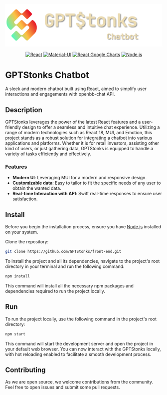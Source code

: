 <p align="center">
  <img src="./public/logo-chatbot.png" alt="Logo">
</p>

<p align="center">
  <a href="https://reactjs.org/"><img alt="React" src="https://img.shields.io/badge/React-61DAFB?logo=react&logoColor=white"></a>
  <a href="https://mui.com/"><img alt="Material-UI" src="https://img.shields.io/badge/Material--UI-0081CB?logo=material-ui&logoColor=white"></a>
  <a href="https://react-google-charts.com/"><img alt="React Google Charts" src="https://img.shields.io/badge/React_Google_Charts-4584b6?logo=google-chrome&logoColor=white"></a>
  <a href="https://nodejs.org/"><img alt="Node.js" src="https://img.shields.io/badge/Node.js-339933?logo=node.js&logoColor=white"></a>
</p>

# GPTStonks Chatbot

A sleek and modern chatbot built using React, aimed to simplify user interactions and engagements
with openbb-chat API.

## Description

GPTStonks leverages the power of the latest React features and a user-friendly design to offer a
seamless and intuitive chat experience. Utilizing a range of modern technologies such as React 18,
MUI, and Emotion, this project stands as a robust solution for integrating a chatbot into various
applications and platforms. Whether it is for retail investors, assisting other kind of users, or
just gathering data, GPTStonks is equipped to handle a variety of tasks efficiently and effectively.

### Features

- **Modern UI**: Leveraging MUI for a modern and responsive design.
- **Customizable data**: Easy to tailor to fit the specific needs of any user to obtain the wanted
  data.
- **Real-time Interaction with API**: Swift real-time responses to ensure user satisfaction.

## Install

Before you begin the installation process, ensure you have [Node.js](https://nodejs.org/) installed
on your system.

Clone the repository:

```sh
git clone https://github.com/GPTStonks/front-end.git
```

To install the project and all its dependencies, navigate to the project's root directory in your
terminal and run the following command:

```sh
npm install
```

This command will install all the necessary npm packages and dependencies required to run the
project locally.

## Run

To run the project locally, use the following command in the project's root directory:

```sh
npm start
```

This command will start the development server and open the project in your default web browser. You
can now interact with the GPTStonks locally, with hot reloading enabled to facilitate a smooth
development process.

## Contributing

As we are open source, we welcome contributions from the community. Feel free to open issues and
submit some pull requests.
